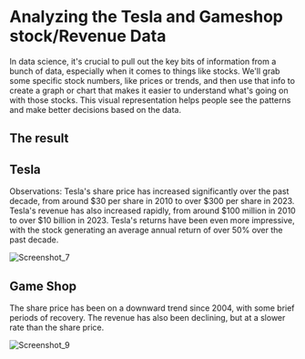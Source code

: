 # Analyzing the Tesla and Gameshop stock/Revenue Data
In data science, it's crucial to pull out the key bits of information from a bunch of data, especially when it comes to things like stocks. We'll grab some specific stock numbers, like prices or trends, and then use that info to create a graph or chart that makes it easier to understand what's going on with those stocks. This visual representation helps people see the patterns and make better decisions based on the data.


## The result 
## Tesla
Observations:
Tesla's share price has increased significantly over the past decade, from around $30 per share in 2010 to over $300 per share in 2023.
Tesla's revenue has also increased rapidly, from around $100 million in 2010 to over $10 billion in 2023.
Tesla's returns have been even more impressive, with the stock generating an average annual return of over 50% over the past decade.

![Screenshot_7](https://github.com/Sbinsuwaylih/Analyzing-stock-Revenue-Data/assets/117676731/d1c895a8-5a1f-4dd6-b0ad-aba32e515fec)

## Game Shop
The share price has been on a downward trend since 2004, with some brief periods of recovery. The revenue has also been declining, but at a slower rate than the share price.

![Screenshot_9](https://github.com/Sbinsuwaylih/Analyzing-stock-Revenue-Data/assets/117676731/a19fa51e-16c0-4e8a-aa03-f4488d487b48)
